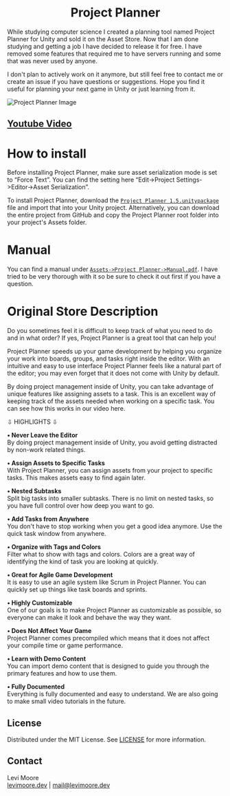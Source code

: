 <p align="center">
	<h1 align="center"> Project Planner</h1>
</p>

While studying computer science I created a planning tool named Project Planner for Unity and sold it on the Asset Store. Now that I am done studying and getting a job I have decided to release it for free. I have removed some features that required me to have servers running and some that was never used by anyone.

I don't plan to actively work on it anymore, but still feel free to contact me or create an issue if you have questions or suggestions. Hope you find it useful for planning your next game in Unity or just learning from it.

![Project Planner Image](https://github.com/LeviMooreDev/Project-Planner/blob/master/readme%20image.png)
## [Youtube Video](https://www.youtube.com/watch?v=eaSO7R-v7X8)

<!-- How to install -->
# How to install
Before installing Project Planner, make sure asset serialization mode is set to “Force Text”. You can find the setting here “Edit->Project Settings->Editor->Asset Serialization”.

To install Project Planner, download the [`Project Planner 1.5.unitypackage`](https://github.com/LeviMooreDev/Project-Planner/blob/master/Project%20Planner%201.5.unitypackage) file and import that into your Unity project. Alternatively, you can download the entire project from GitHub and copy the Project Planner root folder into your project's Assets folder.

<!-- Manual -->
# Manual
You can find a manual under [`Assets->Project Planner->Manual.pdf`](https://github.com/LeviMooreDev/Project-Planner/blob/master/Assets/Project%20Planner/Manual.pdf). I have tried to be very thorough with it so be sure to check it out first if you have a question.

<!-- Store Description -->
# Original Store Description
Do you sometimes feel it is difficult to keep track of what you need to do and in what order? If yes, Project Planner is a great tool that can help you!

Project Planner speeds up your game development by helping you organize your work into boards, groups, and tasks right inside the editor. With an intuitive and easy to use interface Project Planner feels like a natural part of the editor; you may even forget that it does not come with Unity by default.

By doing project management inside of Unity, you can take advantage of unique features like assigning assets to a task. This is an excellent way of keeping track of the assets needed when working on a specific task. You can see how this works in our video here.

⇩ HIGHLIGHTS ⇩

<strong>• Never Leave the Editor</strong><br>
By doing project management inside of Unity, you avoid getting distracted by non-work related things.

<strong>• Assign Assets to Specific Tasks</strong><br>
With Project Planner, you can assign assets from your project to specific tasks. This makes assets easy to find again later.

<strong>• Nested Subtasks</strong><br>
Split big tasks into smaller subtasks. There is no limit on nested tasks, so you have full control over how deep you want to go.

<strong>• Add Tasks from Anywhere</strong><br>
You don't have to stop working when you get a good idea anymore. Use the quick task window from anywhere.

<strong>• Organize with Tags and Colors</strong><br>
Filter what to show with tags and colors. Colors are a great way of identifying the kind of task you are looking at quickly.

<strong>• Great for Agile Game Development</strong><br>
It is easy to use an agile system like Scrum in Project Planner. You can quickly set up things like task boards and sprints.

<strong>• Highly Customizable</strong><br>
One of our goals is to make Project Planner as customizable as possible, so everyone can make it look and behave the way they want.

<strong>• Does Not Affect Your Game</strong><br>
Project Planner comes precompiled which means that it does not affect your compile time or game performance.

<strong>• Learn with Demo Content</strong><br>
You can import demo content that is designed to guide you through the primary features and how to use them.

<strong>• Fully Documented</strong><br>
Everything is fully documented and easy to understand. We are also going to make small video tutorials in the future.


<!-- LICENSE -->
## License
Distributed under the MIT License. See [LICENSE](https://github.com/LeviMooreDev/Project-Planner/blob/master/LICENSE) for more information.

<!-- CONTACT -->
## Contact
Levi Moore<br>
[levimoore.dev](https://levimoore.dev) | mail@levimoore.dev
